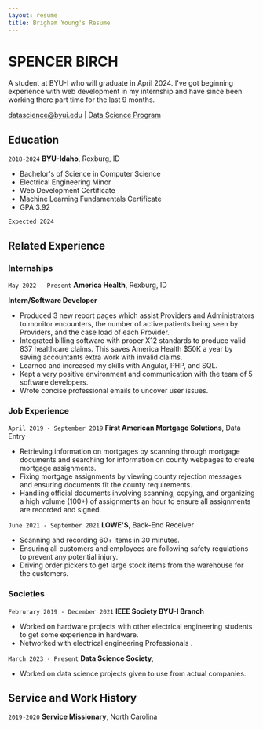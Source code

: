 ```yaml
---
layout: resume
title: Brigham Young's Resume
---
```

# SPENCER BIRCH
A student at BYU-I who will graduate in April 2024. I've got beginning experience with web development in my internship and have since been working there part time for the last 9 months.

<div id="webaddress">
<a href="datascience@byui.edu">datascience@byui.edu</a>
| <a href="https://byuidatascience.github.io/development.html">Data Science Program</a>
</div>

<!-- https://www.monique.tech/the-art-of-markdown -->


## Education

`2018-2024`
__BYU-Idaho__, Rexburg, ID

- Bachelor's of Science in Computer Science
- Electrical Engineering Minor
- Web Development Certificate
- Machine Learning Fundamentals Certificate
- GPA 3.92

`Expected 2024`


## Related Experience

### Internships

`May 2022 - Present`
__America Health__, Rexburg, ID

__Intern/Software Developer__

- Produced 3 new report pages which assist Providers and Administrators to monitor encounters, the number of active patients being seen by Providers, and the case load of each Provider.
- Integrated billing software with proper X12 standards to produce valid 837 healthcare claims. This saves America Health $50K a year by saving accountants extra work with invalid claims.
- Learned and increased my skills with Angular, PHP, and SQL.
- Kept a very positive environment and communication with the team of 5 software developers.
-	Wrote concise professional emails to uncover user issues.


### Job Experience

`April 2019 - September 2019`
__First American Mortgage Solutions__, Data Entry

- Retrieving information on mortgages by scanning through mortgage documents and searching for information on county webpages to create mortgage assignments.
- Fixing mortgage assignments by viewing county rejection messages and ensuring documents fit the county requirements.
- Handling official documents involving scanning, copying, and organizing a high volume (100+) of assignments an hour to ensure all assignments are recorded and signed.

`June 2021 - September 2021`
__LOWE'S__, Back-End Receiver

- Scanning and recording 60+ items in 30 minutes.
- Ensuring all customers and employees are following safety regulations to prevent any potential injury.
- Driving order pickers to get large stock items from the warehouse for the customers. 

### Societies

`Februrary 2019 - December 2021`
__IEEE Society BYU-I Branch__

- Worked on hardware projects with other electrical engineering students to get some experience in hardware.
- Networked with electrical engineering Professionals .

`March 2023 - Present`
__Data Science Society__, 

- Worked on data science projects given to use from actual companies.

## Service and Work History

`2019-2020`
__Service Missionary__, North Carolina

<!-- ### Footer

Last updated: March 2023 -->


